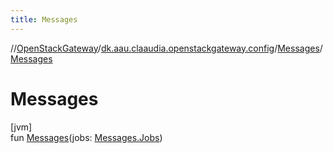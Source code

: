 ```yaml
---
title: Messages
---
```

//[OpenStackGateway](../../../index.html)/[dk.aau.claaudia.openstackgateway.config](../index.html)/[Messages](index.html)/[Messages](-messages.html)



# Messages



[jvm]\
fun [Messages](-messages.html)(jobs: [Messages.Jobs](-jobs/index.html))




